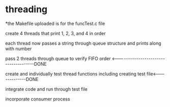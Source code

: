 # threading

*the Makefile uploaded is for the funcTest.c file

create 4 threads that print 1, 2, 3, and 4 in order

each thread now passes a string through queue structure and prints along with number

pass 2 threads through queue to verify FIFO order <-------------------------------------DONE

create and individually test thread functions including creating test file<-------------DONE

integrate code and run through test file

incorporate consumer process
